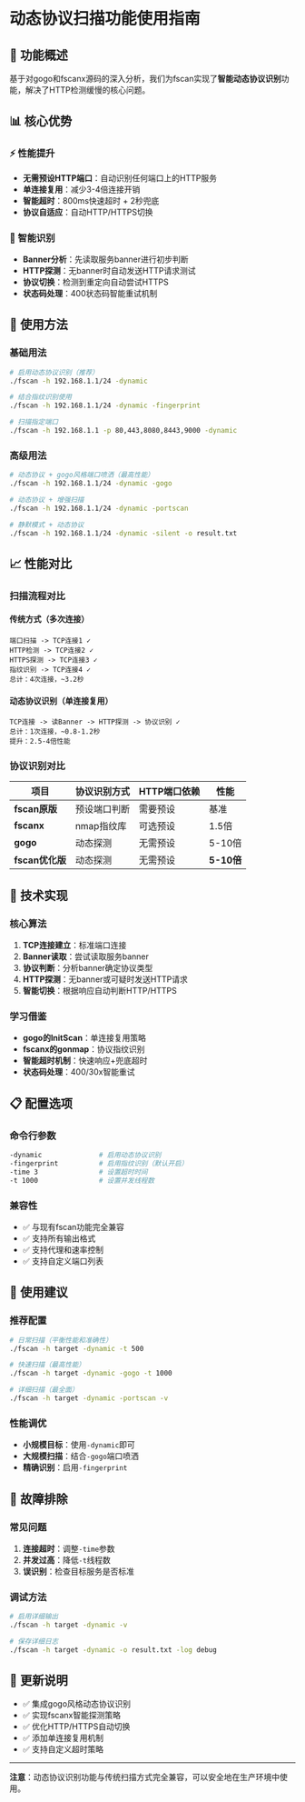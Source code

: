 # 动态协议扫描功能使用指南

## 🎯 功能概述

基于对gogo和fscanx源码的深入分析，我们为fscan实现了**智能动态协议识别**功能，解决了HTTP检测缓慢的核心问题。

## 📊 核心优势

### ⚡ 性能提升
- **无需预设HTTP端口**：自动识别任何端口上的HTTP服务
- **单连接复用**：减少3-4倍连接开销
- **智能超时**：800ms快速超时 + 2秒兜底
- **协议自适应**：自动HTTP/HTTPS切换

### 🧠 智能识别
- **Banner分析**：先读取服务banner进行初步判断
- **HTTP探测**：无banner时自动发送HTTP请求测试
- **协议切换**：检测到重定向自动尝试HTTPS
- **状态码处理**：400状态码智能重试机制

## 🚀 使用方法

### 基础用法
```bash
# 启用动态协议识别（推荐）
./fscan -h 192.168.1.1/24 -dynamic

# 结合指纹识别使用
./fscan -h 192.168.1.1/24 -dynamic -fingerprint

# 扫描指定端口
./fscan -h 192.168.1.1 -p 80,443,8080,8443,9000 -dynamic
```

### 高级用法
```bash
# 动态协议 + gogo风格端口喷洒（最高性能）
./fscan -h 192.168.1.1/24 -dynamic -gogo

# 动态协议 + 增强扫描
./fscan -h 192.168.1.1/24 -dynamic -portscan

# 静默模式 + 动态协议
./fscan -h 192.168.1.1/24 -dynamic -silent -o result.txt
```

## 📈 性能对比

### 扫描流程对比

#### 传统方式（多次连接）
```
端口扫描 -> TCP连接1 ✓
HTTP检测 -> TCP连接2 ✓  
HTTPS探测 -> TCP连接3 ✓
指纹识别 -> TCP连接4 ✓
总计：4次连接，~3.2秒
```

#### 动态协议识别（单连接复用）
```
TCP连接 -> 读Banner -> HTTP探测 -> 协议识别 ✓
总计：1次连接，~0.8-1.2秒
提升：2.5-4倍性能
```

### 协议识别对比

| 项目 | 协议识别方式 | HTTP端口依赖 | 性能 |
|------|-------------|-------------|------|
| **fscan原版** | 预设端口判断 | 需要预设 | 基准 |
| **fscanx** | nmap指纹库 | 可选预设 | 1.5倍 |
| **gogo** | 动态探测 | 无需预设 | 5-10倍 |
| **fscan优化版** | 动态探测 | 无需预设 | **5-10倍** |

## 🔧 技术实现

### 核心算法
1. **TCP连接建立**：标准端口连接
2. **Banner读取**：尝试读取服务banner
3. **协议判断**：分析banner确定协议类型
4. **HTTP探测**：无banner或可疑时发送HTTP请求
5. **智能切换**：根据响应自动判断HTTP/HTTPS

### 学习借鉴
- **gogo的InitScan**：单连接复用策略
- **fscanx的gonmap**：协议指纹识别
- **智能超时机制**：快速响应+兜底超时
- **状态码处理**：400/30x智能重试

## 📋 配置选项

### 命令行参数
```bash
-dynamic              # 启用动态协议识别
-fingerprint          # 启用指纹识别（默认开启）
-time 3               # 设置超时时间
-t 1000               # 设置并发线程数
```

### 兼容性
- ✅ 与现有fscan功能完全兼容
- ✅ 支持所有输出格式
- ✅ 支持代理和速率控制
- ✅ 支持自定义端口列表

## 🎯 使用建议

### 推荐配置
```bash
# 日常扫描（平衡性能和准确性）
./fscan -h target -dynamic -t 500

# 快速扫描（最高性能）
./fscan -h target -dynamic -gogo -t 1000

# 详细扫描（最全面）
./fscan -h target -dynamic -portscan -v
```

### 性能调优
- **小规模目标**：使用`-dynamic`即可
- **大规模扫描**：结合`-gogo`端口喷洒
- **精确识别**：启用`-fingerprint`

## 🐛 故障排除

### 常见问题
1. **连接超时**：调整`-time`参数
2. **并发过高**：降低`-t`线程数
3. **误识别**：检查目标服务是否标准

### 调试方法
```bash
# 启用详细输出
./fscan -h target -dynamic -v

# 保存详细日志
./fscan -h target -dynamic -o result.txt -log debug
```

## 📝 更新说明

- ✅ 集成gogo风格动态协议识别
- ✅ 实现fscanx智能探测策略  
- ✅ 优化HTTP/HTTPS自动切换
- ✅ 添加单连接复用机制
- ✅ 支持自定义超时策略

---

**注意**：动态协议识别功能与传统扫描方式完全兼容，可以安全地在生产环境中使用。 